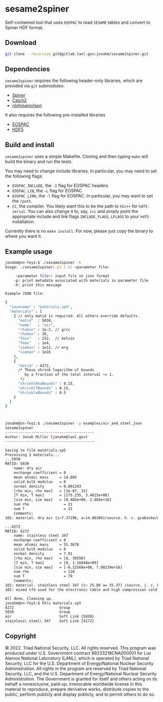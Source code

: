 # sesame2spiner

Self-contained tool that uses `EOSPAC` to read `SESAME` tables and convert to Spiner HDF format.

## Download

```bash
git clone --recursive git@gitlab.lanl.gov:jonahm/sesame2spiner.git
```

## Dependencies

`sesame2spiner` requires the following header-only libraries, which are provided via `git` submodules:
- [Spiner](https://gitlab.lanl.gov/jonahm/spiner)
- [Catch2](https://github.com/catchorg/Catch2)
- [nlohmann/json](https://github.com/nlohmann/json)

It also requires the following pre-installed libraries
- [EOSPAC](https://laws.lanl.gov/projects/data/eos/eospacReleases.php)
- [HDF5](https://portal.hdfgroup.org/display/support)

## Build and install

`sesame2spiner` uses a simple Makefile. Cloning and then typing `make`
will build the binary and run the tests.

You may need to change include libraries. In particular, you may need
to set the following flags:
- `EOSPAC_INCLUDE`, the `-I` flag for EOSPAC headers
- `EOSPAC_LIB`, the `-L` flag for EOSPAC 
- `EOSPAC_LINK`, the `-l` flag for EOSPAC. In particular, you may want to set the `rpath`.
- `CC`, the compiler. You likely want this to be the path to `h5c++`
  for `hdf5-serial`. You can also change it to, say, `icc` and simply
  point the appropriate include and link flags `INCLUDE_FLAGS`,
  `LFLAGS` to your `hdf5` installation.
  
Currently there is no `make install`. For now, please just copy the
binary to where you want it.

## Example usage

```bash
jonahm@sn-fey1:$ ./sesame2spiner -h
Usage: ./sesame2spiner[-p] [-h] <parameter file>

	 <parameter file>: input file in json format
	-p: print metadata associated with materials in parameter file
	-h: print this message

Example JSON file:

{
  "savename" : "materials.sp5",
  "materials" : [
    { // only matid is required. All others override defaults.
      "matid"  : 5030,
      "name"   : "air",
      "rhomin" : 1e-2, // g/cc
      "rhomax" : 10,
      "Tmin"   : 252,  // kelvin
      "Tmax"   : 1e4,
      "siemin" : 1e12, // erg
      "siemax" : 1e16
    },
    {
      "matid" : 4272,
      /* These shrink logarithm of bounds
         by a fraction of the total interval <= 1.
       */
      "shrinklRhoBounds" : 0.15,
      "shrinklTBounds" : 0.15,
      "shrinkleBounds" : 0.5
    }
  ]
}



jonahm@sn-fey1:$ ./sesame2spiner -p examples/air_and_steel.json 
sesame2spiner                            
-----------------------------------------
Author: Jonah Miller (jonahm@lanl.gov)   
-----------------------------------------

Saving to file materials.sp5
Processing 2 materials...
...5030
MATID: 5030
	name: dry air
	exchange coefficient = 0
	mean atomic mass     = 14.803
	solid bulk modulus   = 0
	normal density       = 0.001293
	[rho min, rho max]   = [1e-07, 15]
	[T min, T max]       = [175.235, 3.4815e+08]
	[sie min, sie max]   = [8.402e+08, 2.484e+16]
	num rho                = 21
	num T                  = 31
	Comments:
101: material. dry air (z=7.37296, a=14.80304)/source. h. c. graboske/date. dec 81/refs. ucid-16901/comp. n2 (0.7809), o2 (0.2195), ar (0.0096)/codes. see ucid-16901 /Classification. Unclassified /                                               

...4272
MATID: 4272
	name: stainless steel 347
	exchange coefficient = 0
	mean atomic mass     = 55.3678
	solid bulk modulus   = 0
	normal density       = 7.91
	[rho min, rho max]   = [0, 39550]
	[T min, T max]       = [0, 1.16048e+09]
	[sie min, sie max]   = [-8.22568e+08, 7.08239e+16]
	num rho                = 110
	num T                  = 79
	Comments:
101: material. stainless steel 347 (z= 25.80 a= 55.37) /source. j. c. boettger /date. nov 01 /refs. none /comp. weight % : fe 70, cr 19, ni 11 /codes. grizzly /Classification. Unclassified /                                                      
102: mixed tfd used for the electronic table and high compression cold curve. jdjnuc used for nuclear table with igrun=7, gamref=1.66, dgamma=-0.05, and tmelt=1986 kelvin. the cold curve was obtained with the chug model with cmat=2.0, faclj=0.7, ecohkc=99.4, and us=4.62+1.42up.                                              

All done. Cleaning up.
jonahm@sn-fey1:$ h5ls materials.sp5 
4272                     Group
5030                     Group
air                      Soft Link {5030}
stainless\ steel\ 347    Soft Link {4272}
```

## Copyright

© 2022. Triad National Security, LLC. All rights reserved.  This
program was produced under U.S. Government contract 89233218CNA000001
for Los Alamos National Laboratory (LANL), which is operated by Triad
National Security, LLC for the U.S.  Department of Energy/National
Nuclear Security Administration. All rights in the program are
reserved by Triad National Security, LLC, and the U.S. Department of
Energy/National Nuclear Security Administration. The Government is
granted for itself and others acting on its behalf a nonexclusive,
paid-up, irrevocable worldwide license in this material to reproduce,
prepare derivative works, distribute copies to the public, perform
publicly and display publicly, and to permit others to do so.
